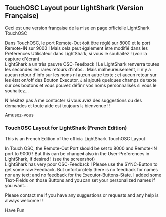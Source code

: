 ## TouchOSC Layout pour LightShark (Version Française)
Ceci est une version française de la mise en page officielle LightShark TouchOSC

Dans TouchOSC, le port Remote-Out doit être réglé sur 8000 et le port Remote-IN sur 9000 !     Mais cela peut également être modifié dans les Préférences Utilisateur dans LightShark, si vous le souhaitez ! (voir la capture d'écran)    
LightShark a un très pauvre OSC-Feedback ! Le LightShark renverra toutes les secondes les rares retours d'infos... Mais malheureusement, il n'y a aucun retour d'info sur les noms ni aucun autre texte ; et aucun retour sur les état on/off des Bouton Executor. J'ai ajouté quelques champs de texte sur ces boutons et vous pouvez définir vos noms personnalisés si vous le souhaitez...

N'hésitez pas à me contacter si vous avez des suggestions ou des demandes et toute aide est toujours la bienvenue !!

Amusez-vous


### TouchOSC Layout for LightShark (French Edition)
This is an French Edition of the official LightShark TouchOSC Layout

In Touch OSC, the Remote-Out Port should be set to 8000 and Remote-IN port to 9000 ! But this can be changed also in the User-Preferences in LightShark, if desired !  (see the screenshot)  
LightShark has very poor OSC-Feedback ! Please use the SYNC-Button to get some raw Feedback. But unfortunately there is no feedback for names nor any text; and no feedback for the Executor-Buttons-State. I added some Text-Fields on those Buttons and you can set your personalized names if you want...

Please contact me if you have any suggestions or requests and any help is always welcome !!

Have Fun
